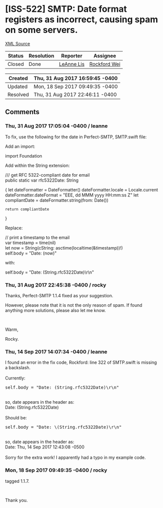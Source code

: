 # [ISS-522] SMTP: Date format registers as incorrect, causing spam on some servers.

[XML Source](../xml/ISS-522.xml)
<p></p>





Status|Resolution|Reporter|Assignee
------|----------|--------|--------
Closed|Done|[LeAnne Lis](leanne)|[Rockford Wei]($rocky)





Created|Thu, 31 Aug 2017 16:59:45 -0400
-------|--------------
Updated|Mon, 18 Sep 2017 09:49:35 -0400
Resolved|Thu, 31 Aug 2017 22:46:11 -0400


## Comments




### Thu, 31 Aug 2017 17:05:04 -0400 / leanne 

<p><p>To fix, use the following for the date in Perfect-SMTP, SMTP.swift file:</p>

<p>Add an import:</p>

<p>import Foundation</p>

<p>Add within the String extension:</p>

<p>  /// get RFC 5322-compliant date for email<br/>
  public static var rfc5322Date: String </p>
{
    let dateFormatter = DateFormatter()
    dateFormatter.locale = Locale.current
    dateFormatter.dateFormat = "EEE, dd MMM yyyy HH:mm:ss Z"
    let compliantDate = dateFormatter.string(from: Date())
    
    return compliantDate
  }

<p>Replace:</p>

<p>    // print a timestamp to the email<br/>
    var timestamp = time(nil)<br/>
    let now = String(cString: asctime(localtime(&amp;timestamp))!)<br/>
    self.body = "Date: &#40;now)"</p>

<p>with:</p>

<p>    self.body = "Date: &#40;String.rfc5322Date)\r\n"</p></p>


### Thu, 31 Aug 2017 22:45:38 -0400 / rocky 

<p><p>Thanks, Perfect-SMTP 1.1.4 fixed as your suggestion.</p>

<p>However, please note that it is not the only reason of spam. If found anything more solutions, please also let me know.</p>

<p> </p>

<p>Warm, </p>

<p>Rocky.</p></p>


### Thu, 14 Sep 2017 14:07:34 -0400 / leanne 

<p><p>I found an error in the fix code, Rockford: line 322 of SMTP.swift is missing a backslash.<br/>
 <br/>
Currently:</p>
<div class="code panel" style="border-width: 1px;"><div class="codeContent panelContent">
<pre class="code-java">self.body = <span class="code-quote">"Date: (<span class="code-object">String</span>.rfc5322Date)\r\n"</span>
</pre>
</div></div>
<p> <br/>
so, date appears in the header as:<br/>
Date: (String.rfc5322Date)<br/>
 <br/>
Should be:</p>
<div class="code panel" style="border-width: 1px;"><div class="codeContent panelContent">
<pre class="code-java">self.body = <span class="code-quote">"Date: \(<span class="code-object">String</span>.rfc5322Date)\r\n"</span>
</pre>
</div></div>
<p> <br/>
so, date appears in the header as:<br/>
Date: Thu, 14 Sep 2017 12:43:08 -0500<br/>
 <br/>
Sorry for the extra work! I apparently had a typo in my example code.</p></p>


### Mon, 18 Sep 2017 09:49:35 -0400 / rocky 

<p><p>tagged 1.1.7. </p>

<p> </p>

<p>Thank you.</p></p>


